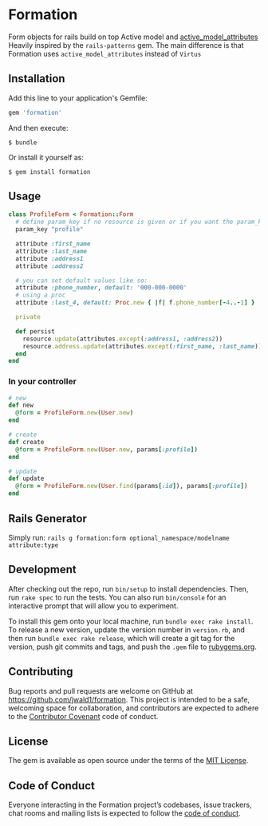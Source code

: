 # Formation

Form objects for rails build on top Active model and [active_model_attributes](https://github.com/Azdaroth/active_model_attributes)
Heavily inspired by the `rails-patterns` gem. The main difference is that Formation uses `active_model_attributes` instead of `Virtus`

## Installation

Add this line to your application's Gemfile:

```ruby
gem 'formation'
```

And then execute:

    $ bundle

Or install it yourself as:

    $ gem install formation

## Usage

```ruby
class ProfileForm < Formation::Form
  # define param_key if no resource is given or if you want the param_key to be diffrent than the resource
  param_key "profile"

  attribute :first_name
  attribute :last_name
  attribute :address1
  attribute :address2

  # you can set default values like so:
  attribute :phone_number, default: '000-000-0000'
  # using a proc
  attribute :last_4, default: Proc.new { |f| f.phone_number[-4..-1] }

  private

  def persist
    resource.update(attributes.except(:address1, :address2))
    resource.address.update(attributes.except(:first_name, :last_name))
  end
end
```

### In your controller

```ruby
# new
def new
  @form = ProfileForm.new(User.new)
end

# create
def create
  @form = ProfileForm.new(User.new, params[:profile])
end

# update
def update
  @form = ProfileForm.new(User.find(params[:id]), params[:profile])
end
```

## Rails Generator

Simply run:
`rails g formation:form optional_namespace/modelname attribute:type`

## Development

After checking out the repo, run `bin/setup` to install dependencies. Then, run `rake spec` to run the tests. You can also run `bin/console` for an interactive prompt that will allow you to experiment.

To install this gem onto your local machine, run `bundle exec rake install`. To release a new version, update the version number in `version.rb`, and then run `bundle exec rake release`, which will create a git tag for the version, push git commits and tags, and push the `.gem` file to [rubygems.org](https://rubygems.org).

## Contributing

Bug reports and pull requests are welcome on GitHub at https://github.com/jwald1/formation. This project is intended to be a safe, welcoming space for collaboration, and contributors are expected to adhere to the [Contributor Covenant](http://contributor-covenant.org) code of conduct.

## License

The gem is available as open source under the terms of the [MIT License](https://opensource.org/licenses/MIT).

## Code of Conduct

Everyone interacting in the Formation project’s codebases, issue trackers, chat rooms and mailing lists is expected to follow the [code of conduct](https://github.com/[USERNAME]/formation/blob/master/CODE_OF_CONDUCT.md).
